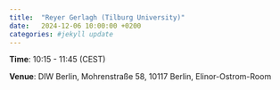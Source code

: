 ```yaml
---
title:  "Reyer Gerlagh (Tilburg University)"
date:   2024-12-06 10:00:00 +0200
categories: #jekyll update
---
```




**Time**: 10:15 - 11:45  (CEST)

**Venue**: DIW Berlin,
Mohrenstraße 58, 10117 Berlin,
Elinor-Ostrom-Room

